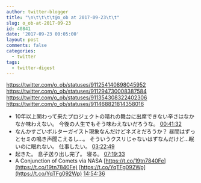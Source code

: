 ```yaml
---
author: twitter-blogger
title: "\n\t\t\t\t@o_ob at 2017-09-23\t\t"
slug: o_ob-at-2017-09-23
id: 40841
date: '2017-09-23 00:05:00'
layout: post
comments: false
categories:
  - twitter
tags:
  - twitter-digest
---
```


https://twitter.com/o_ob/statuses/911254140898045952 https://twitter.com/o_ob/statuses/911294730008387584 https://twitter.com/o_ob/statuses/911354308322402306 https://twitter.com/o_ob/statuses/911468821814358016  

*   10年以上関わって来たプロジェクトの晴れの舞台に出席できない辛さはなかなか味わえない。 今後の人生でもそう味わえないだろうな。 [00:41:32](https://twitter.com/o_ob/statuses/911254140898045952)
*   なんかすごいポルターガイスト現象なんだけどネズミだろうか？ 昼間はずっとセミの鳴き声聞こえるし...。 そういうクスリじゃないはずなんだけど...眠いのに眠れない。 仕事したい。 [03:22:49](https://twitter.com/o_ob/statuses/911294730008387584)
*   起きた。 息子送り出し完了。 寝る。 [07:19:33](https://twitter.com/o_ob/statuses/911354308322402306)
*   A Conjunction of Comets via NASA [https://t.co/19tn7840Fe](https://t.co/19tn7840Fe) [https://t.co/YqTFg092Wp](https://t.co/YqTFg092Wp) [14:54:36](https://twitter.com/o_ob/statuses/911468821814358016)